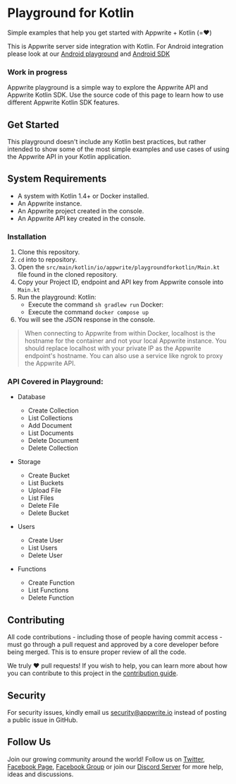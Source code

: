 # Playground for Kotlin

Simple examples that help you get started with Appwrite + Kotlin (=❤️)

This is Appwrite server side integration with Kotlin. For Android integration please look at our [Android playground](https://github.com/appwrite/playground-for-android) and [Android SDK](https://github.com/appwrite/sdk-for-android)

### Work in progress

Appwrite playground is a simple way to explore the Appwrite API and Appwrite Kotlin SDK. Use the source code of this page to learn how to use different Appwrite Kotlin SDK features.

## Get Started
This playground doesn't include any Kotlin best practices, but rather intended to show some of the most simple examples and use cases of using the Appwrite API in your Kotlin application.

## System Requirements
* A system with Kotlin 1.4+ or Docker installed.
* An Appwrite instance.
* An Appwrite project created in the console.
* An Appwrite API key created in the console.

### Installation
1. Clone this repository.
2. `cd` into to repository.
3. Open the `src/main/kotlin/io/appwrite/playgroundforkotlin/Main.kt` file found in the cloned repository.
4. Copy your Project ID, endpoint and API key from Appwrite console into `Main.kt`
5. Run the playground:
   Kotlin:
   - Execute the command `sh gradlew run`
   Docker:
   - Execute the command `docker compose up`
6. You will see the JSON response in the console.

> When connecting to Appwrite from within Docker, localhost is the hostname for the container and not your local Appwrite instance. You should replace localhost with your private IP as the Appwrite endpoint's hostname. You can also use a service like ngrok to proxy the Appwrite API.

### API Covered in Playground:

- Database
    * Create Collection
    * List Collections
    * Add Document
    * List Documents
    * Delete Document
    * Delete Collection

- Storage
    * Create Bucket
    * List Buckets
    * Upload File
    * List Files
    * Delete File
    * Delete Bucket

- Users
    * Create User
    * List Users
    * Delete User

- Functions
    * Create Function
    * List Functions
    * Delete Function

## Contributing

All code contributions - including those of people having commit access - must go through a pull request and approved by a core developer before being merged. This is to ensure proper review of all the code.

We truly ❤️ pull requests! If you wish to help, you can learn more about how you can contribute to this project in the [contribution guide](https://github.com/appwrite/appwrite/blob/master/CONTRIBUTING.md).

## Security

For security issues, kindly email us [security@appwrite.io](mailto:security@appwrite.io) instead of posting a public issue in GitHub.

## Follow Us

Join our growing community around the world! Follow us on [Twitter](https://twitter.com/appwrite), [Facebook Page](https://www.facebook.com/appwrite.io), [Facebook Group](https://www.facebook.com/groups/appwrite.developers/) or join our [Discord Server](https://appwrite.io/discord) for more help, ideas and discussions.

